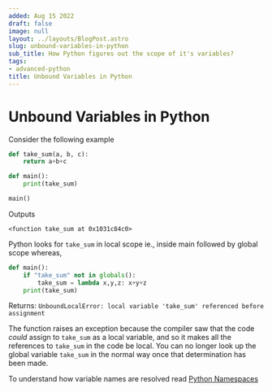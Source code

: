```yaml
---
added: Aug 15 2022
draft: false
image: null
layout: ../layouts/BlogPost.astro
slug: unbound-variables-in-python
sub_title: How Python figures out the scope of it's variables?
tags:
- advanced-python
title: Unbound Variables in Python
---
```


# Unbound Variables in Python

Consider the following example&#x20;

```python
def take_sum(a, b, c):
    return a+b+c

def main():
    print(take_sum)

main()
```

Outputs&#x20;

```
<function take_sum at 0x1031c84c0>
```

Python looks for `take_sum` in local scope ie., inside main followed by global scope whereas,

```python
def main():
    if "take_sum" not in globals():
        take_sum = lambda x,y,z: x+y+z
    print(take_sum)
```

Returns: `UnboundLocalError: local variable 'take_sum' referenced before assignment`

The function raises an exception because the compiler saw that the code _could_ assign to `take_sum` as a local variable, and so it makes all the references to `take_sum` in the code be local. You can no longer look up the global variable `take_sum` in the normal way once that determination has been made.

To understand how variable names are resolved read [Python Namespaces](broken-reference)